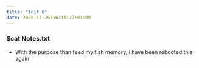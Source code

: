 ```yaml
---
title: "Init 6"
date: 2020-11-26T16:10:27+01:00
---
```


### $cat Notes.txt

- With the purpose than feed my fish memory, i have been rebooted this again
